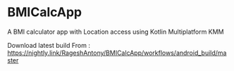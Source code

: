 # BMICalcApp
A BMI calculator app  with Location access using Kotlin Multiplatform KMM 

Download latest build From : https://nightly.link/RageshAntony/BMICalcApp/workflows/android_build/master